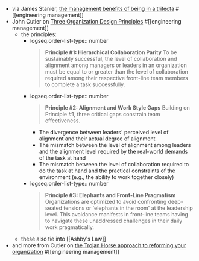 - via James Stanier, [the management benefits of being in a trifecta](https://www.theengineeringmanager.com/managing-managers/trifectas-go-all-the-way-up/) #[[engineering management]]
- John Cutler on [Three Organization Design Principles](https://cutlefish.substack.com/p/tbm-269-three-organizational-design) #[[engineering management]]
	- the principles:
		- logseq.order-list-type:: number
		  > **Principle #1: Hierarchical Collaboration Parity**
		  To be sustainably successful, the level of collaboration and alignment among managers or leaders in an organization must be equal to or greater than the level of collaboration required among their respective front-line team members to complete a task successfully.
		- logseq.order-list-type:: number
		  > **Principle #2: Alignment and Work Style Gaps**
		  Building on Principle #1, three critical gaps constrain team effectiveness.
		  * The divergence between leaders' perceived level of alignment and their actual degree of alignment
		  * The mismatch between the level of alignment among leaders and the alignment level required by the real-world demands of the task at hand
		  * The mismatch between the level of collaboration required to do the task at hand and the practical constraints of the environment (e.g., the ability to work together closely)
		- logseq.order-list-type:: number
		  > **Principle #3: Elephants and Front-Line Pragmatism**
		  Organizations are optimized to avoid confronting deep-seated tensions or 'elephants in the room' at the leadership level. This avoidance manifests in front-line teams having to navigate these unaddressed challenges in their daily work pragmatically.
	- these also tie into [[Ashby's Law]]
- and more from Cutler on [the Trojan Horse approach to reforming your organization](https://cutlefish.substack.com/p/tbm-270-important-reader-psa) #[[engineering management]]